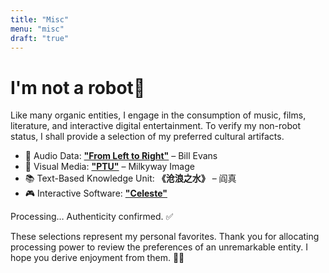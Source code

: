 ```yaml
---
title: "Misc"
menu: "misc"
draft: "true"
---
```


# I'm not a robot🤖 
Like many organic entities, I engage in the consumption of music, films, literature, and interactive digital entertainment. To verify my non-robot status, I shall provide a selection of my preferred cultural artifacts.

- 🎵 Audio Data: [**"From Left to Right"**](https://music.apple.com/us/album/im-all-smiles/1498963391?i=1498963395) – Bill Evans
- 🎥 Visual Media: [**"PTU"**](https://www.imdb.com/title/tt0250638/) – Milkyway Image
- 📚 Text-Based Knowledge Unit: **《沧浪之水》** – 阎真
- 🎮 Interactive Software: [**"Celeste"**](https://store.steampowered.com/app/504230/Celeste/)

Processing… Authenticity confirmed. ✅

These selections represent my personal favorites. Thank you for allocating processing power to review the preferences of an unremarkable entity. I hope you derive enjoyment from them. 🤖🎉
